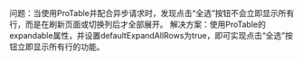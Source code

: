 问题：当使用ProTable并配合异步请求时，发现点击“全选”按钮不会立即显示所有行，而是在刷新页面或切换列后才全部展开。
解决方案：使用ProTable的expandable属性，并设置defaultExpandAllRows为true，即可实现点击“全选”按钮立即显示所有行的功能。
